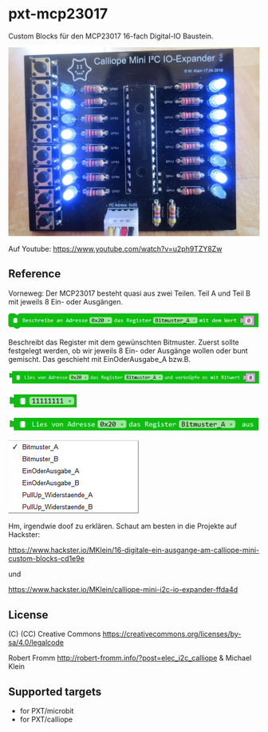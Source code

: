 # pxt-mcp23017

Custom Blocks für den MCP23017 16-fach Digital-IO Baustein.

![](https://github.com/MKleinSB/pxt-MCP23017/blob/master/6.png) 

Auf Youtube:  https://www.youtube.com/watch?v=u2ph9TZY8Zw

## Reference
Vorneweg: Der MCP23017 besteht quasi aus zwei Teilen. Teil A und Teil B mit jeweils 8 Ein- oder Ausgängen.

![](https://github.com/MKleinSB/pxt-MCP23017/blob/master/1.png) 

Beschreibt das Register mit dem gewünschten Bitmuster. Zuerst sollte festgelegt werden, ob wir jeweils 8 Ein- oder Ausgänge wollen oder bunt gemischt. Das geschieht mit EinOderAusgabe_A bzw.B.

![](https://github.com/MKleinSB/pxt-MCP23017/blob/master/2.png) 

![](https://github.com/MKleinSB/pxt-MCP23017/blob/master/3.png) 

![](https://github.com/MKleinSB/pxt-MCP23017/blob/master/4.png) 

![](https://github.com/MKleinSB/pxt-MCP23017/blob/master/5.png) 

Hm, irgendwie doof zu erklären. Schaut am besten in die Projekte auf Hackster:

https://www.hackster.io/MKlein/16-digitale-ein-ausgange-am-calliope-mini-custom-blocks-cd1e9e

und

https://www.hackster.io/MKlein/calliope-mini-i2c-io-expander-ffda4d

## License

(C) (CC) Creative Commons https://creativecommons.org/licenses/by-sa/4.0/legalcode

Robert Fromm http://robert-fromm.info/?post=elec_i2c_calliope & Michael Klein


## Supported targets

* for PXT/microbit
* for PXT/calliope

